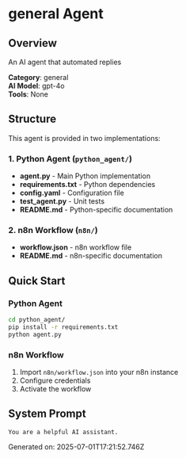# general Agent

## Overview
An AI agent that automated replies

**Category**: general  
**AI Model**: gpt-4o  
**Tools**: None

## Structure
This agent is provided in two implementations:

### 1. Python Agent (`python_agent/`)
- **agent.py** - Main Python implementation
- **requirements.txt** - Python dependencies
- **config.yaml** - Configuration file
- **test_agent.py** - Unit tests
- **README.md** - Python-specific documentation

### 2. n8n Workflow (`n8n/`)
- **workflow.json** - n8n workflow file
- **README.md** - n8n-specific documentation

## Quick Start

### Python Agent
```bash
cd python_agent/
pip install -r requirements.txt
python agent.py
```

### n8n Workflow
1. Import `n8n/workflow.json` into your n8n instance
2. Configure credentials
3. Activate the workflow

## System Prompt
```
You are a helpful AI assistant.
```

Generated on: 2025-07-01T17:21:52.746Z

